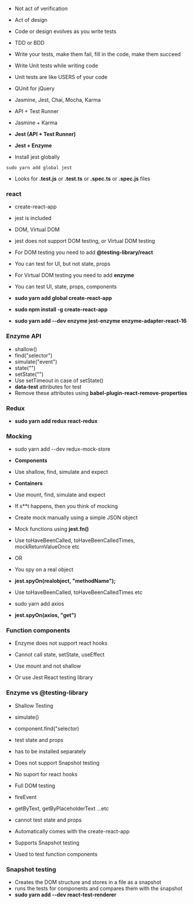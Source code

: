 * Not act of verification
* Act of design
* Code or design evolves as you write tests
* TDD or BDD
* Write your tests, make them fail, fill in the code, make them succeed
* Write Unit tests while writing code
* Unit tests are like USERS of your code

* QUnit for jQuery
* Jasmine, Jest, Chai, Mocha, Karma
* API + Test Runner
* Jasmine + Karma

* __Jest (API + Test Runner)__
* __Jest + Enzyme__

* Install jest globally
```
sudo yarn add global jest
```
* Looks for __.test.js__ or __.test.ts__ or __.spec.ts__ or __.spec.js__ files


### react

* create-react-app
* jest is included
* DOM, Virtual DOM
* jest does not support DOM testing, or Virtual DOM testing

* For DOM testing you need to add __@testing-library/react__
* You can test for UI, but not state, props

* For Virtual DOM testing you need to add __enzyme__
* You can test UI, state, props, components

* __sudo yarn add global create-react-app__
* __sudo npm install -g create-react-app__
* __sudo yarn add --dev enzyme jest-enzyme enzyme-adapter-react-16__

### Enzyme API

* shallow()
* find("selector")
* simulate("event")
* state("")
* setState("")
* Use setTimeout in case of setState()
* __data-test__ attributes for test 
* Remove these attributes using __babel-plugin-react-remove-properties__

### Redux

* __sudo yarn add redux react-redux__

### Mocking

* sudo yarn add --dev redux-mock-store

* __Components__
* Use shallow, find, simulate and expect

* __Containers__
* Use mount, find, simulate and expect
* If s**t happens, then you think of mocking

* Create mock manually using a simple JSON object
* Mock functions using __jest.fn()__
* Use toHaveBeenCalled, toHaveBeenCalledTimes, mockReturnValueOnce etc

* OR
* You spy on a real object
* __jest.spyOn(realobject, "methodName");__
* Use toHaveBeenCalled, toHaveBeenCalledTimes etc

* sudo yarn add axios
* __jest.spyOn(axios, "get")__

### Function components

* Enzyme does not support react hooks
* Cannot call state, setState, useEffect
* Use mount and not shallow


* Or use Jest React testing library

### Enzyme vs @testing-library

* Shallow Testing
* simulate()
* component.find("selector)
* test state and props
* has to be installed separately
* Does not support Snapshot testing
* No suport for react hooks

* Full DOM testing
* fireEvent
* getByText, getByPlaceholderText ...etc 
* cannot test state and props
* Automatically comes with the create-react-app
* Supports Snapshot testing
* Used to test function components


### Snapshot testing

* Creates the DOM structure and stores in a file as a snapshot
* runs the tests for components and compares them with the snapshot
* __sudo yarn add --dev react-test-renderer__